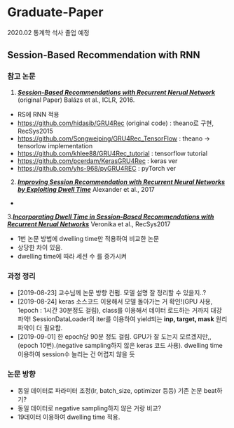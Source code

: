 # Graduate-Paper
2020.02 통계학 석사 졸업 예정

## Session-Based Recommendation with RNN
### 참고 논문
1. [***Session-Based Recommendations with Recurrent Nerual Network***](https://arxiv.org/pdf/1511.06939.pdf) (original Paper)
Balázs et al., ICLR, 2016.
- RS에 RNN 적용
- https://github.com/hidasib/GRU4Rec (original code) : theano로 구현, RecSys2015
- https://github.com/Songweiping/GRU4Rec_TensorFlow : theano -> tensorlow implementation
- https://github.com/khlee88/GRU4Rec_tutorial : tensorflow tutorial
- https://github.com/pcerdam/KerasGRU4Rec : keras ver
- https://github.com/yhs-968/pyGRU4REC : pyTorch ver
  
2. [***Improving Session Recommendation with Recurrent Neural Networks by Exploiting Dwell Time***](https://arxiv.org/pdf/1706.10231.pdf)
Alexander et al., 2017
- 

3.[***Incorporating Dwell Time in Session-Based Recommendations with Recurrent Nerual Networks***](http://ceur-ws.org/Vol-1922/paper11.pdf)
Veronika et al., RecSys2017
- 1번 논문 방법에 dwelling time만 적용하여 비교한 논문
- 상당한 차이 있음.
- dwelling time에 따라 세션 수 를 증가시켜 

### 과정 정리
- [2019-08-23] 교수님께 논문 방향 컨펌. 모델 설명 잘 정리할 수 있을지..?
- [2019-08-24] keras 소스코드 이용해서 모델 돌아가는 거 확인!(GPU 사용, 1epoch : 1시간 30분정도 걸림), class를 이용해서 데이터 로드하는 거까지 대강 파악! SessionDataLoader의 iter를 이용하여 yield되는 **inp, target, mask** 원리 파악이 더 필요함.
- [2019-09-01] 한 epoch당 90분 정도 걸림. GPU가 잘 도는지 모르겠지만,, (epoch 10번).(negative sampling하지 않은 keras 코드 사용). dwelling time 이용하여 session수 늘리는 건 어렵지 않을 듯

### 논문 방향
- 동일 데이터로 파라미터 조정(lr, batch_size, optimizer 등등) 기존 논문 beat하기?
- 동일 데이터로 negative sampling하지 않은 거랑 비교?
- 19데이터 이용하여 dwelling time 적용.

